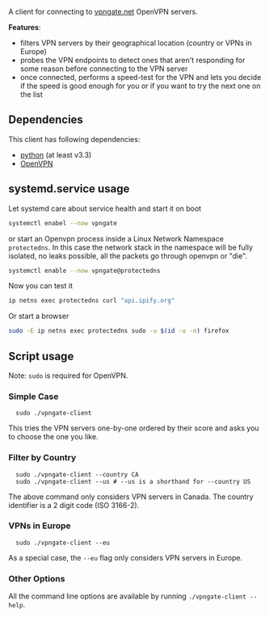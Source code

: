 A client for connecting to [vpngate.net](http://vpngate.net) OpenVPN servers.

__Features__:
* filters VPN servers by their geographical location (country or VPNs in Europe)
* probes the VPN endpoints to detect ones that aren't responding for some reason
before connecting to the VPN server
* once connected, performs a speed-test for the VPN and lets you decide if the
speed is good enough for you or if you want to try the next one on the list

## Dependencies
This client has following dependencies:
* [python](https://python.org) (at least v3.3)
* [OpenVPN](https://openvpn.net/)


## systemd.service usage
Let systemd care about service health and start it on boot

```sh
systemctl enabel --now vpngate
```

or start an Openvpn process inside a Linux Network Namespace `protectedns`. 
In this case the network stack in the namespace will be fully isolated, 
no leaks possible, all the packets go through openvpn or "die".
```sh
systemctl enable --now vpngate@protectedns
```
Now you can test it
```sh
ip netns exec protectedns curl "api.ipify.org"
```
Or start a browser
```sh
sudo -E ip netns exec protectedns sudo -u $(id -u -n) firefox
```


## Script usage

Note: `sudo` is required for OpenVPN.

### Simple Case
```shell
  sudo ./vpngate-client
```

This tries the VPN servers one-by-one ordered by their score and asks you to
choose the one you like.

### Filter by Country
```shell
  sudo ./vpngate-client --country CA
  sudo ./vpngate-client --us # --us is a shorthand for --country US
```

The above command only considers VPN servers in Canada. The country identifier
is a 2 digit code (ISO 3166-2).

### VPNs in Europe
```shell
  sudo ./vpngate-client --eu
```

As a special case, the `--eu` flag only considers VPN servers in Europe.

### Other Options
All the command line options are available by running `./vpngate-client --help`.
